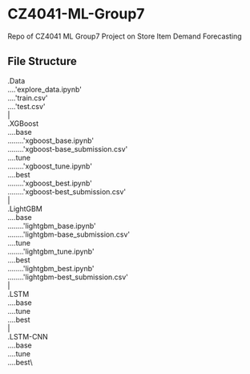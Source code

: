 # CZ4041-ML-Group7
Repo of CZ4041 ML Group7 Project on Store Item Demand Forecasting

## File Structure
.Data\
....'explore_data.ipynb'\
....'train.csv'\
....'test.csv'\
|\
.XGBoost\
....base\
........'xgboost_base.ipynb'\
........'xgboost-base_submission.csv'\
....tune\
........'xgboost_tune.ipynb'\
....best\
........'xgboost_best.ipynb'\
........'xgboost-best_submission.csv'\
|\
.LightGBM\
....base\
........'lightgbm_base.ipynb'\
........'lightgbm-base_submission.csv'\
....tune\
........'lightgbm_tune.ipynb'\
....best\
........'lightgbm_best.ipynb'\
........'lightgbm-best_submission.csv'\
|\
.LSTM\
....base\
....tune\
....best\
|\
.LSTM-CNN\
....base\
....tune\
....best\


